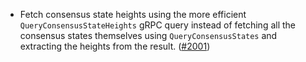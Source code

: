 - Fetch consensus state heights using the more efficient
  `QueryConsensusStateHeights` gRPC query instead of fetching all the consensus
  states themselves using `QueryConsensusStates` and extracting the heights from
  the result. ([#2001](https://github.com/informalsystems/ibc-rs/issues/2001))